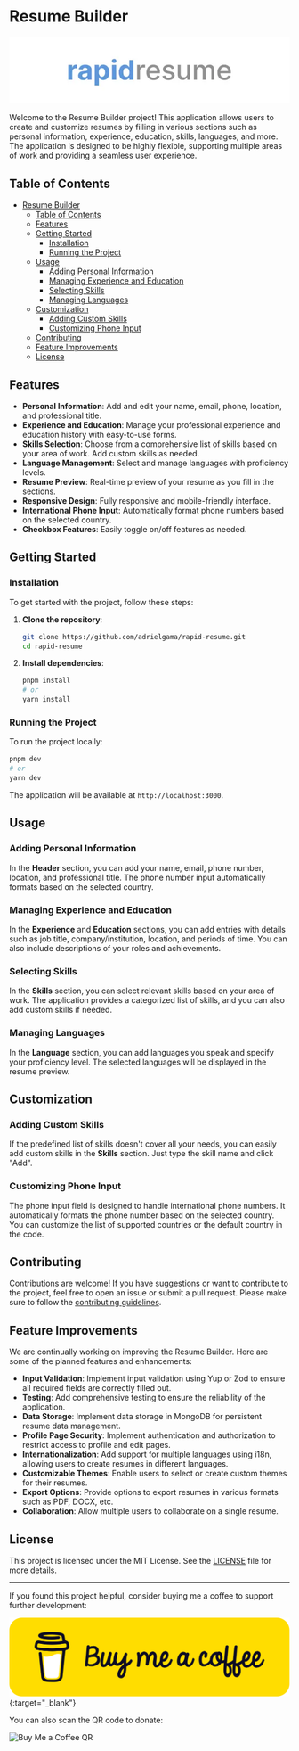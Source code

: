 # Resume Builder

![Resume Builder Banner](public/images/banner_readme.webp)

Welcome to the Resume Builder project! This application allows users to create and customize resumes by filling in various sections such as personal information, experience, education, skills, languages, and more. The application is designed to be highly flexible, supporting multiple areas of work and providing a seamless user experience.

## Table of Contents

- [Resume Builder](#resume-builder)
  - [Table of Contents](#table-of-contents)
  - [Features](#features)
  - [Getting Started](#getting-started)
    - [Installation](#installation)
    - [Running the Project](#running-the-project)
  - [Usage](#usage)
    - [Adding Personal Information](#adding-personal-information)
    - [Managing Experience and Education](#managing-experience-and-education)
    - [Selecting Skills](#selecting-skills)
    - [Managing Languages](#managing-languages)
  - [Customization](#customization)
    - [Adding Custom Skills](#adding-custom-skills)
    - [Customizing Phone Input](#customizing-phone-input)
  - [Contributing](#contributing)
  - [Feature Improvements](#feature-improvements)
  - [License](#license)

## Features

- **Personal Information**: Add and edit your name, email, phone, location, and professional title.
- **Experience and Education**: Manage your professional experience and education history with easy-to-use forms.
- **Skills Selection**: Choose from a comprehensive list of skills based on your area of work. Add custom skills as needed.
- **Language Management**: Select and manage languages with proficiency levels.
- **Resume Preview**: Real-time preview of your resume as you fill in the sections.
- **Responsive Design**: Fully responsive and mobile-friendly interface.
- **International Phone Input**: Automatically format phone numbers based on the selected country.
- **Checkbox Features**: Easily toggle on/off features as needed.

## Getting Started

### Installation

To get started with the project, follow these steps:

1. **Clone the repository**:
   ```bash
   git clone https://github.com/adrielgama/rapid-resume.git
   cd rapid-resume
   ```

2. **Install dependencies**:
   ```bash
   pnpm install
   # or
   yarn install
   ```

### Running the Project

To run the project locally:

```bash
pnpm dev
# or
yarn dev
```

The application will be available at `http://localhost:3000`.

## Usage

### Adding Personal Information

In the **Header** section, you can add your name, email, phone number, location, and professional title. The phone number input automatically formats based on the selected country.

### Managing Experience and Education

In the **Experience** and **Education** sections, you can add entries with details such as job title, company/institution, location, and periods of time. You can also include descriptions of your roles and achievements.

### Selecting Skills

In the **Skills** section, you can select relevant skills based on your area of work. The application provides a categorized list of skills, and you can also add custom skills if needed.

### Managing Languages

In the **Language** section, you can add languages you speak and specify your proficiency level. The selected languages will be displayed in the resume preview.

## Customization

### Adding Custom Skills

If the predefined list of skills doesn't cover all your needs, you can easily add custom skills in the **Skills** section. Just type the skill name and click "Add".

### Customizing Phone Input

The phone input field is designed to handle international phone numbers. It automatically formats the phone number based on the selected country. You can customize the list of supported countries or the default country in the code.

## Contributing

Contributions are welcome! If you have suggestions or want to contribute to the project, feel free to open an issue or submit a pull request. Please make sure to follow the [contributing guidelines](CONTRIBUTING.md).

## Feature Improvements

We are continually working on improving the Resume Builder. Here are some of the planned features and enhancements:

- **Input Validation**: Implement input validation using Yup or Zod to ensure all required fields are correctly filled out.
- **Testing**: Add comprehensive testing to ensure the reliability of the application.
- **Data Storage**: Implement data storage in MongoDB for persistent resume data management.
- **Profile Page Security**: Implement authentication and authorization to restrict access to profile and edit pages.
- **Internationalization**: Add support for multiple languages using i18n, allowing users to create resumes in different languages.
- **Customizable Themes**: Enable users to select or create custom themes for their resumes.
- **Export Options**: Provide options to export resumes in various formats such as PDF, DOCX, etc.
- **Collaboration**: Allow multiple users to collaborate on a single resume.

## License

This project is licensed under the MIT License. See the [LICENSE](LICENSE) file for more details.

---

If you found this project helpful, consider buying me a coffee to support further development:

[![Buy Me a Coffee](public/images/bmc-button.svg)](https://buymeacoffee.com/adrielgama){:target="_blank"}

You can also scan the QR code to donate:

![Buy Me a Coffee QR](public/images/bmc-qr.webp)
